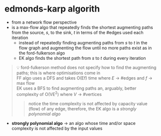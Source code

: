 # edmonds-karp algorith
* from a network flow perspective
* is a max-flow algo that repeatedly finds the shortest augmenting paths from the source, *s*, to the sink, *t* in terms of the #edges used each iteration
    - instead of repeatedly finding augmenting paths from *s* to *t* in the flow graph and augmenting the flow until no more paths exist as in the ford-fulkerson algo
    - EK algo finds the shortest path from *s* to *t* during every iteration
> 💡 ford-fulkerson method does not specify how to find the augmenting paths; this is where optimisations come in<br /> 
> FF algo uses a DFS and takes O(Ef) time where *E* &rarr; #edges and *f* &rarr; max flow<br /> 
> EK uses a BFS to find augmenting paths an, arguably, better complexity of O(VE<sup>2</sup>) where *V* &rarr; #vertices<br /> 
>> notice the time complexity is not affected by capacity value (flow) of any edge, therefore, the EK algo is a *strongly polynomial algo*<br /> 
* **strongly polynomial algo** &rarr; an algo whose time and/or space complexity is not affected by the input values
